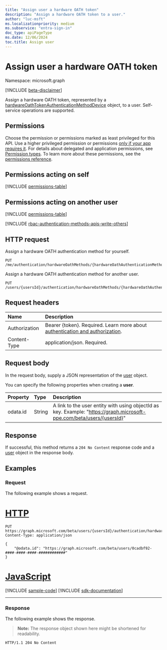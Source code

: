 ```yaml
---
title: "Assign user a hardware OATH token"
description: "Assign a hardware OATH token to a user."
author: "luc-msft"
ms.localizationpriority: medium
ms.subservice: "entra-sign-in"
doc_type: apiPageType
ms.date: 12/06/2024
toc.title: Assign user
---
```


# Assign user a hardware OATH token

Namespace: microsoft.graph

[!INCLUDE [beta-disclaimer](../../includes/beta-disclaimer.md)]

Assign a hardware OATH token, represented by a [hardwareOathTokenAuthenticationMethodDevice](../resources/hardwareoathtokenauthenticationmethoddevice.md) object, to a user. Self-service operations are supported.

## Permissions

Choose the permission or permissions marked as least privileged for this API. Use a higher privileged permission or permissions [only if your app requires it](/graph/permissions-overview#best-practices-for-using-microsoft-graph-permissions). For details about delegated and application permissions, see [Permission types](/graph/permissions-overview#permission-types). To learn more about these permissions, see the [permissions reference](/graph/permissions-reference).

## Permissions acting on self
<!-- { "blockType": "ignored"  } // Note: Removing this line will result in the permissions autogeneration tool overwriting the table. -->
[!INCLUDE [permissions-table](../includes/permissions/hardwareoathtokenauthenticationmethoddevice-put-assignto-permissions.md)]

## Permissions acting on another user
<!-- { "blockType": "ignored"  } // Note: Removing this line will result in the permissions autogeneration tool overwriting the table. -->
[!INCLUDE [permissions-table](../includes/permissions/hardwareoathtokenauthenticationmethoddevice-put-assignto-2-permissions.md)]

[!INCLUDE [rbac-authentication-methods-apis-write-others](../includes/rbac-for-apis/rbac-authentication-methods-apis-write-others.md)]

## HTTP request
Assign a hardware OATH authentication method for yourself.
<!-- {
  "blockType": "ignored"
}
-->
``` http
PUT /me/authentication/hardwareOathMethods/{hardwareOathAuthenticationMethodId}/device/assignTo/$ref
```

Assign a hardware OATH authentication method for another user.
<!-- {
  "blockType": "ignored"
}
-->
``` http
PUT /users/{usersId}/authentication/hardwareOathMethods/{hardwareOathAuthenticationMethodId}/device/assignTo/$ref
```

## Request headers

|Name|Description|
|:---|:---|
|Authorization|Bearer {token}. Required. Learn more about [authentication and authorization](/graph/auth/auth-concepts).|
|Content-Type|application/json. Required.|

## Request body

In the request body, supply a JSON representation of the [user](../resources/user.md) object.

You can specify the following properties when creating a **user**.

|Property|Type|Description|
|:---|:---|:---|
|odata.id|String|A link to the user entity with using objectId as key. Example: "https://graph.microsoft-ppe.com/beta/users/{usersId}"|

## Response

If successful, this method returns a `204 No Content` response code and a [user](../resources/user.md) object in the response body.

## Examples

### Request

The following example shows a request.
# [HTTP](#tab/http)
<!-- {
  "blockType": "request",
  "name": "create_user_from_users"
}
-->
``` http
PUT https://graph.microsoft.com/beta/users/{usersId}/authentication/hardwareOathMethods/{hardwareOathAuthenticationMethodId}/device/assignTo/$ref
Content-Type: application/json

{
    "@odata.id": "https://graph.microsoft.com/beta/users/0cadbf92-####-####-####-############"
}
```

# [JavaScript](#tab/javascript)
[!INCLUDE [sample-code](../includes/snippets/javascript/create-user-from-users-javascript-snippets.md)]
[!INCLUDE [sdk-documentation](../includes/snippets/snippets-sdk-documentation-link.md)]

---

### Response

The following example shows the response.
>**Note:** The response object shown here might be shortened for readability.
<!-- {
  "blockType": "response",
  "truncated": true
}
-->
``` http
HTTP/1.1 204 No Content
```
